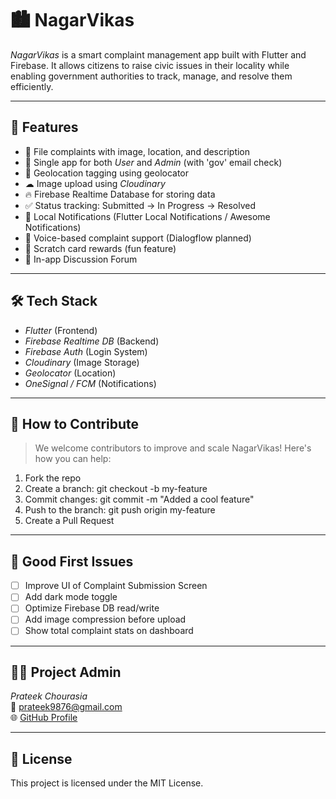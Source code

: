 # 🏙 NagarVikas

*NagarVikas* is a smart complaint management app built with Flutter and Firebase. It allows citizens to raise civic issues in their locality while enabling government authorities to track, manage, and resolve them efficiently.

---

## 📱 Features

- 🧾 File complaints with image, location, and description  
- 👥 Single app for both *User* and *Admin* (with 'gov' email check)  
- 📍 Geolocation tagging using geolocator  
- ☁ Image upload using *Cloudinary*  
- 🔥 Firebase Realtime Database for storing data  
- ✅ Status tracking: Submitted → In Progress → Resolved  
- 🔔 Local Notifications (Flutter Local Notifications / Awesome Notifications)  
- 🎤 Voice-based complaint support (Dialogflow planned)  
- 🧩 Scratch card rewards (fun feature)  
- 💬 In-app Discussion Forum

---

## 🛠 Tech Stack

- *Flutter* (Frontend)
- *Firebase Realtime DB* (Backend)
- *Firebase Auth* (Login System)
- *Cloudinary* (Image Storage)
- *Geolocator* (Location)
- *OneSignal / FCM* (Notifications)

---

## 🤝 How to Contribute

> We welcome contributors to improve and scale NagarVikas! Here's how you can help:

1. Fork the repo
2. Create a branch: git checkout -b my-feature
3. Commit changes: git commit -m "Added a cool feature"
4. Push to the branch: git push origin my-feature
5. Create a Pull Request

---

## 📌 Good First Issues

- [ ] Improve UI of Complaint Submission Screen  
- [ ] Add dark mode toggle  
- [ ] Optimize Firebase DB read/write  
- [ ] Add image compression before upload  
- [ ] Show total complaint stats on dashboard

---

## 🧑‍💻 Project Admin

*Prateek Chourasia*  
📧 prateek9876@gmail.com  
🌐 [GitHub Profile](https://github.com/Prateek9876)

---

## 📄 License

This project is licensed under the MIT License.
